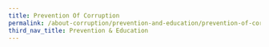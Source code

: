 ```yaml
---
title: Prevention Of Corruption
permalink: /about-corruption/prevention-and-education/prevention-of-corruption/
third_nav_title: Prevention & Education
---
```


